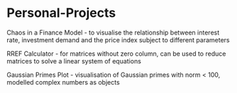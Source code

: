 # Personal-Projects

Chaos in a Finance Model - to visualise the relationship between interest rate, investment demand and the price index subject to different parameters

RREF Calculator - for matrices without zero column, can be used to reduce matrices to solve a linear system of equations

Gaussian Primes Plot - visualisation of Gaussian primes with norm < 100, modelled complex numbers as objects
